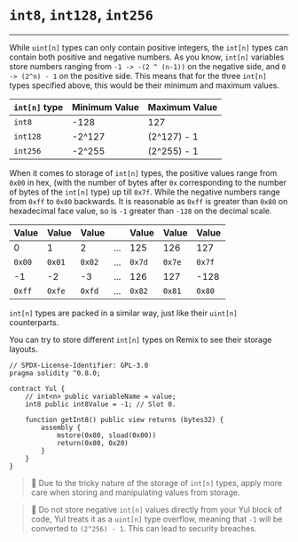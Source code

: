 # `int8`, `int128`, `int256`

---

While `uint[n]` types can only contain positive integers, the `int[n]` types can contain both positive and negative numbers. As you know, `int[n]` variables store numbers ranging from `-1 -> -(2 ^ (n-1))` on the negative side, and `0 -> (2^n) - 1` on the positive side. This means that for the three `int[n]` types specified above, this would be their minimum and maximum values.

| **`int[n]` type** | **Minimum Value** | **Maximum Value** |
|-------------------|-------------------|-------------------|
| `int8`            | -128              | 127               |
| `int128`          | -2^127            | (2^127) - 1       |
| `int256`          | -2^255            | (2^255) - 1       |

When it comes to storage of `int[n]` types, the positive values range from `0x00` in hex, (with the number of bytes after `0x` corresponding to the number of bytes of the `int[n]` type) up till `0x7f`. While the negative numbers range from `0xff` to `0x80` backwards. It is reasonable as `0xff` is greater than `0x80` on hexadecimal face value, so is `-1` greater than `-128` on the decimal scale.

| Value  | Value  | Value  |     | Value  | Value  | Value  |
|--------|--------|--------|-----|--------|--------|--------|
| 0      | 1      | 2      | ... | 125    | 126    | 127    |
| `0x00` | `0x01` | `0x02` | ... | `0x7d` | `0x7e` | `0x7f` |
| -1     | -2     | -3     | ... | 126    | 127    | -128   |
| `0xff` | `0xfe` | `0xfd` | ... | `0x82` | `0x81` | `0x80` |

`int[n]` types are packed in a similar way, just like their `uint[n]` counterparts.

You can try to store different `int[n]` types on Remix to see their storage layouts.

```solidity
// SPDX-License-Identifier: GPL-3.0
pragma solidity ^0.8.0;

contract Yul {
    // int<n> public variableName = value;
    int8 public int8Value = -1; // Slot 0.

    function getInt8() public view returns (bytes32) {
        assembly {
            mstore(0x80, sload(0x00))
            return(0x80, 0x20)
        }
    }
}
```

> 🚨 Due to the tricky nature of the storage of `int[n]` types, apply more care when storing and manipulating values from storage.

> 🚨 Do not store negative `int[n]` values directly from your Yul block of code, Yul treats it as a `uint[n]` type overflow, meaning that `-1` will be converted to `(2^256) - 1`. This can lead to security breaches.